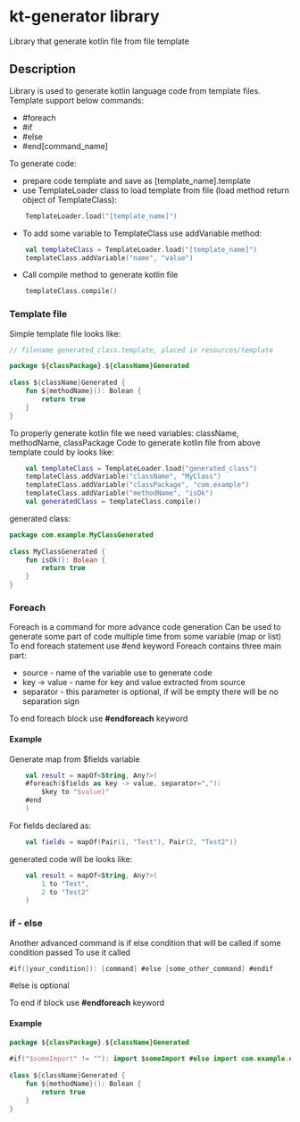 # kt-generator library
Library that generate kotlin file from file template

## Description

Library is used to generate kotlin language code from template files.
Template support below commands:
* #foreach
* #if 
* #else
* #end[command_name]

To generate code:
* prepare code template and save as [template_name].template
* use TemplateLoader class to load template from file (load method return object of TemplateClass): 
```kotlin
    TemplateLoader.load("[template_name]")
```
* To add some variable to TemplateClass use addVariable method: 
```kotlin
    val templateClass = TemplateLoader.load("[template_name]")
    templateClass.addVariable("name", "value")
```
* Call compile method to generate kotlin file
```kotlin
    templateClass.compile()
```

### Template file
Simple template file looks like:

```kotlin
// filename generated_class.template, placed in resources/template

package ${classPackage}.${className}Generated
        
class ${className}Generated {
    fun ${methodName}(): Bolean {
        return true
    }
}
```

To properly generate kotlin file we need variables: className, methodName, classPackage
Code to generate kotlin file from above template could by looks like:

```kotlin
    val templateClass = TemplateLoader.load("generated_class")
    templateClass.addVariable("className", "MyClass")
    templateClass.addVariable("classPackage", "com.example")
    templateClass.addVariable("methodName", "isOk")
    val generatedClass = templateClass.compile()
```

generated class:

```kotlin
package com.example.MyClassGenerated
        
class MyClassGenerated {
    fun isOk(): Bolean {
        return true
    }
}
```

### Foreach

Foreach is a command for more advance code generation 
Can be used to generate some part of code multiple time from some variable (map or list)
To end foreach statement use #end keyword
Foreach contains three main part:
* source - name of the variable use to generate code
* key -> value - name for key and value extracted from source
* separator - this parameter is optional, if will be empty there will be no separation sign

To end foreach block use **#endforeach** keyword

#### Example

Generate map from $fields variable

```kotlin
    val result = mapOf<String, Any?>(
    #foreach($fields as key -> value, separator=","):
        $key to "$value)"
    #end
    )
```

For fields declared as: 
```kotlin 
    val fields = mapOf(Pair(1, "Test"), Pair(2, "Test2"))
```

generated code will be looks like: 

```kotlin
    val result = mapOf<String, Any?>(
        1 to "Test",
        2 to "Test2"
    )
```


### if - else

Another advanced command is if else condition that will be called if some condition passed
To use it called 
```kotlin 
#if([your_condition]): [command] #else [some_other_command] #endif
```

#else is optional

To end if block use **#endforeach** keyword

#### Example

```kotlin
package ${classPackage}.${className}Generated
        
#if("$someImport" != ""): import $someImport #else import com.example.default #endif
        
class ${className}Generated {
    fun ${methodName}(): Bolean {
        return true
    }
}
```
